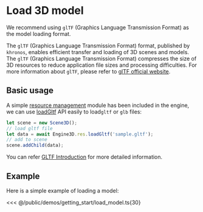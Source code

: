 # Load 3D model
We recommend using `glTF` (Graphics Language Transmission Format) as the model loading format.

The `glTF` (Graphics Language Transmission Format) format, published by `khronos`, enables efficient transfer and loading of 3D scenes and models. The `glTF` (Graphics Language Transmission Format) compresses the size of 3D resources to reduce application file sizes and processing difficulties. For more information about `glTF`, please refer to [glTF official website](https://www.khronos.org/gltf/).
## Basic usage
A simple [resource management](/guide/resource/Readme) module has been included in the engine, we can use [loadGltf](/api/classes/Res#loadgltf) API easily to load`gltf` or `glb` files:
```ts
let scene = new Scene3D();
// load gltf file
let data = await Engine3D.res.loadGltf('sample.gltf');
// add to scene
scene.addChild(data);
```
You can refer [GLTF Introduction](/guide/resource/gltf) for more detailed information.

## Example
Here is a simple example of loading a model:

<Demo src="/demos/getting_start/load_model.ts"></Demo>

<<< @/public/demos/getting_start/load_model.ts{30}